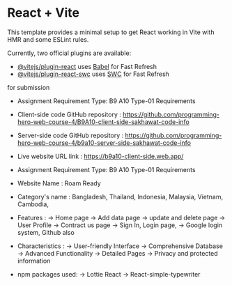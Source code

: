 # React + Vite

This template provides a minimal setup to get React working in Vite with HMR and some ESLint rules.

Currently, two official plugins are available:

- [@vitejs/plugin-react](https://github.com/vitejs/vite-plugin-react/blob/main/packages/plugin-react/README.md) uses [Babel](https://babeljs.io/) for Fast Refresh
- [@vitejs/plugin-react-swc](https://github.com/vitejs/vite-plugin-react-swc) uses [SWC](https://swc.rs/) for Fast Refresh


for submission 


- Assignment Requirement Type: B9 A10 Type-01 Requirements
- Client-side code GitHub repository : https://github.com/programming-hero-web-course-4/B9A10-client-side-sakhawat-code-info
- Server-side code GitHub repository : https://github.com/programming-hero-web-course-4/b9a10-server-side-sakhawat-code-info
- Live website URL link : https://b9a10-client-side.web.app/







- Assignment Requirement Type: B9 A10 Type-01 Requirements
- Website Name : Roam Ready
- Category's name : Bangladesh, Thailand, Indonesia, Malaysia, Vietnam, Cambodia,


- Features : 
    -> Home page
    -> Add data page
    -> update and delete page
    -> User Profile
    -> Contract us page
    -> Sign In, Login page, 
    -> Google login system, Github also

- Characteristics : 
    -> User-friendly Interface
    -> Comprehensive Database
    -> Advanced Functionality
    -> Detailed Pages
    -> Privacy and protected information

- npm packages used: 
    -> Lottie React
    -> React-simple-typewriter